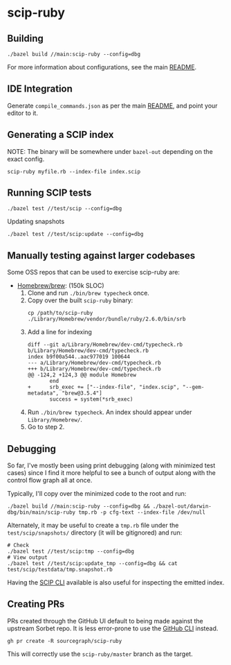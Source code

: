 # scip-ruby

## Building

```
./bazel build //main:scip-ruby --config=dbg
```

For more information about configurations, see the main [README](./README.md).

## IDE Integration

Generate `compile_commands.json` as per the main [README](./README.md),
and point your editor to it.

## Generating a SCIP index

NOTE: The binary will be somewhere under `bazel-out` depending on the exact config.

```
scip-ruby myfile.rb --index-file index.scip
```

## Running SCIP tests

```
./bazel test //test/scip --config=dbg
```

Updating snapshots

```
./bazel test //test/scip:update --config=dbg
```

## Manually testing against larger codebases

Some OSS repos that can be used to exercise scip-ruby are:
- [Homebrew/brew](https://github.com/Homebrew/brew): (150k SLOC)
  1. Clone and run `./bin/brew typecheck` once.
  2. Copy over the built `scip-ruby` binary:
      ```
      cp /path/to/scip-ruby ./Library/Homebrew/vendor/bundle/ruby/2.6.0/bin/srb
      ```
  3. Add a line for indexing 
      ```
      diff --git a/Library/Homebrew/dev-cmd/typecheck.rb b/Library/Homebrew/dev-cmd/typecheck.rb
      index b9f00a544..aac977019 100644
      --- a/Library/Homebrew/dev-cmd/typecheck.rb
      +++ b/Library/Homebrew/dev-cmd/typecheck.rb
      @@ -124,2 +124,3 @@ module Homebrew
             end
      +      srb_exec += ["--index-file", "index.scip", "--gem-metadata", "brew@3.5.4"]
             success = system(*srb_exec)
      ```
  4. Run `./bin/brew typecheck`. An index should appear under `Library/Homebrew/`.
  5. Go to step 2.

## Debugging

So far, I've mostly been using print debugging
(along with minimized test cases)
since I find it more helpful to see a bunch of output
along with the control flow graph all at once.

Typically, I'll copy over the minimized code
to the root and run:

```
./bazel build //main:scip-ruby --config=dbg && ./bazel-out/darwin-dbg/bin/main/scip-ruby tmp.rb -p cfg-text --index-file /dev/null
```

Alternately, it may be useful to create a `tmp.rb`
file under the `test/scip/snapshots/` directory
(it will be gitignored) and run:

```
# Check
./bazel test //test/scip:tmp --config=dbg
# View output
./bazel test //test/scip:update_tmp --config=dbg && cat test/scip/testdata/tmp.snapshot.rb
```

Having the [SCIP CLI](https://github.com/sourcegraph/scip) available
is also useful for inspecting the emitted index.

## Creating PRs

PRs created through the GitHub UI default to being made
against the upstream Sorbet repo. It is less error-prone
to use the [GitHub CLI](https://cli.github.com/) instead.

```
gh pr create -R sourcegraph/scip-ruby
```

This will correctly use the `scip-ruby/master` branch as the target.
